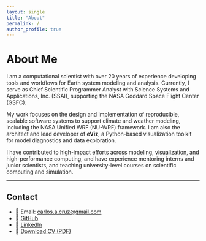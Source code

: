 ```yaml
---
layout: single
title: "About"
permalink: /
author_profile: true
---
```


# About Me

I am a computational scientist with over 20 years of experience developing tools and workflows for Earth system modeling and analysis. Currently, I serve as Chief Scientific Programmer Analyst with Science Systems and Applications, Inc. (SSAI), supporting the NASA Goddard Space Flight Center (GSFC).

My work focuses on the design and implementation of reproducible, scalable software systems to support climate and weather modeling, including the NASA Unified WRF (NU-WRF) framework. I am also the architect and lead developer of **eViz**, a Python-based visualization toolkit for model diagnostics and data exploration.

I have contributed to high-impact efforts across modeling, visualization, and high-performance computing, and have experience mentoring interns and junior scientists, and teaching university-level courses on scientific computing and simulation.

---

## Contact

* 📧 Email: [carlos.a.cruz@gmail.com](mailto:carlos.a.cruz@gmail.com)
* 🔗 [GitHub](https://github.com/cacruz)
* 💼 [LinkedIn](https://www.linkedin.com/in/carlos-cruz-0844b79)
* 📄 [Download CV (PDF)](/assets/files/carlos_cruz_cv.pdf)
